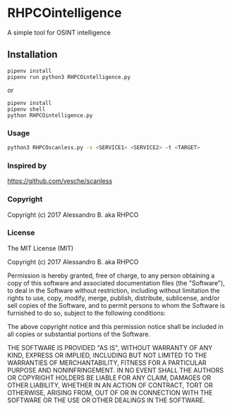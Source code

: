# RHPCOintelligence

A simple tool for OSINT intelligence

## Installation 
```
pipenv install
pipenv run python3 RHPCOintelligence.py
```
or
```
pipenv install
pipenv shell
python RHPCOintelligence.py

```

### Usage
```bash
python3 RHPCOscanless.py -s <SERVICE1> <SERVICE2> -t <TARGET>
```

### Inspired by

https://github.com/vesche/scanless


### Copyright
Copyright (c) 2017 Alessandro B. aka RHPCO


### License

The MIT License (MIT)

Copyright (c) 2017 Alessandro B. aka RHPCO

Permission is hereby granted, free of charge, to any person obtaining a copy
of this software and associated documentation files (the "Software"), to deal
in the Software without restriction, including without limitation the rights
to use, copy, modify, merge, publish, distribute, sublicense, and/or sell
copies of the Software, and to permit persons to whom the Software is
furnished to do so, subject to the following conditions:

The above copyright notice and this permission notice shall be included in
all copies or substantial portions of the Software.

THE SOFTWARE IS PROVIDED "AS IS", WITHOUT WARRANTY OF ANY KIND, EXPRESS OR
IMPLIED, INCLUDING BUT NOT LIMITED TO THE WARRANTIES OF MERCHANTABILITY,
FITNESS FOR A PARTICULAR PURPOSE AND NONINFRINGEMENT. IN NO EVENT SHALL THE
AUTHORS OR COPYRIGHT HOLDERS BE LIABLE FOR ANY CLAIM, DAMAGES OR OTHER
LIABILITY, WHETHER IN AN ACTION OF CONTRACT, TORT OR OTHERWISE, ARISING FROM,
OUT OF OR IN CONNECTION WITH THE SOFTWARE OR THE USE OR OTHER DEALINGS IN
THE SOFTWARE.
